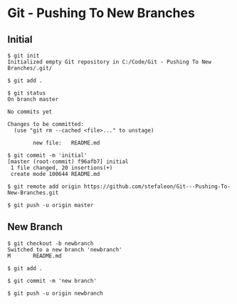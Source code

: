 # Git - Pushing To New Branches

## Initial

```
$ git init
Initialized empty Git repository in C:/Code/Git - Pushing To New Branches/.git/
```
```
$ git add .
```

```
$ git status
On branch master

No commits yet

Changes to be committed:
  (use "git rm --cached <file>..." to unstage)

        new file:   README.md
```
```
$ git commit -m 'initial'
[master (root-commit) f96afb7] initial
 1 file changed, 20 insertions(+)
 create mode 100644 README.md
```

```
$ git remote add origin https://github.com/stefaleon/Git---Pushing-To-New-Branches.git
```

```
$ git push -u origin master
```




## New Branch

```
$ git checkout -b newbranch
Switched to a new branch 'newbranch'
M       README.md
```

```
$ git add .
```

```
$ git commit -m 'new branch'
```

```
$ git push -u origin newbranch
```
